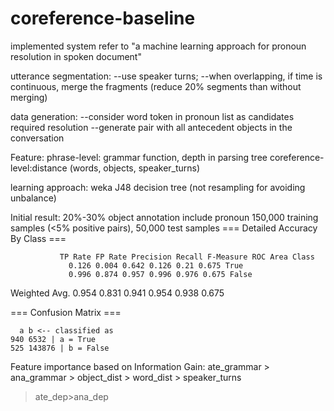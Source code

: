 coreference-baseline
====================

implemented system refer to "a machine learning approach for pronoun resolution in spoken document"

utterance segmentation: 
--use speaker turns;
--when overlapping, if time is continuous, merge the fragments (reduce 20% segments than without merging)

data generation:
--consider word token in pronoun list as candidates required resolution
--generate pair with all antecedent objects in the conversation

Feature:
phrase-level: grammar function, depth in parsing tree
coreference-level:distance (words, objects, speaker_turns)

learning approach:
weka J48 decision tree (not resampling for avoiding unbalance)

Initial result:
20%-30% object annotation include pronoun
150,000 training samples (<5% positive pairs), 50,000 test samples
=== Detailed Accuracy By Class ===

               TP Rate FP Rate Precision Recall F-Measure ROC Area Class
                 0.126 0.004 0.642 0.126 0.21 0.675 True
                 0.996 0.874 0.957 0.996 0.976 0.675 False
Weighted Avg. 0.954 0.831 0.941 0.954 0.938 0.675

=== Confusion Matrix ===

      a b <-- classified as
    940 6532 | a = True
    525 143876 | b = False

Feature importance based on Information Gain:
ate_grammar > ana_grammar > object_dist > word_dist > speaker_turns 
>ate_dep>ana_dep
